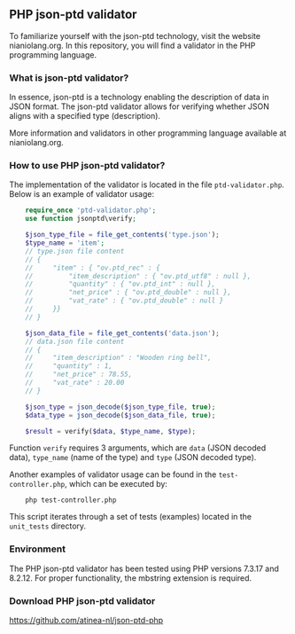 ## PHP json-ptd validator

To familiarize yourself with the json-ptd technology, visit the website nianiolang.org. In this repository, you will find a validator in the PHP programming language.

### What is json-ptd validator?

In essence, json-ptd is a technology enabling the description of data in JSON format. The json-ptd validator allows for verifying whether JSON aligns with a specified type (description).

More information and validators in other programming language available at nianiolang.org.

### How to use PHP json-ptd validator?

The implementation of the validator is located in the file `ptd-validator.php`. Below is an example of validator usage:

```php
    require_once 'ptd-validator.php';
    use function jsonptd\verify;

    $json_type_file = file_get_contents('type.json');
    $type_name = 'item';
    // type.json file content
    // {
    //     "item" : { "ov.ptd_rec" : { 
    //         "item_description" : { "ov.ptd_utf8" : null },
    //         "quantity" : { "ov.ptd_int" : null },
    //         "net_price" : { "ov.ptd_double" : null },
    //         "vat_rate" : { "ov.ptd_double" : null }
    //     }}
    // }

    $json_data_file = file_get_contents('data.json');
    // data.json file content
    // {
    //     "item_description" : "Wooden ring bell",
    //     "quantity" : 1,
    //     "net_price" : 78.55,
    //     "vat_rate" : 20.00
    // }

    $json_type = json_decode($json_type_file, true);
    $data_type = json_decode($json_data_file, true);

    $result = verify($data, $type_name, $type);
```
Function `verify` requires 3 arguments, which are `data` (JSON decoded data), `type_name` (name of the type) and `type` (JSON decoded type).

Another examples of validator usage can be found in the `test-controller.php`, which can be executed by:
```
    php test-controller.php
```
This script iterates through a set of tests (examples) located in the `unit_tests` directory.

### Environment

The PHP json-ptd validator has been tested using PHP versions 7.3.17 and 8.2.12. For proper functionality, the mbstring extension is required.

### Download PHP json-ptd validator
https://github.com/atinea-nl/json-ptd-php